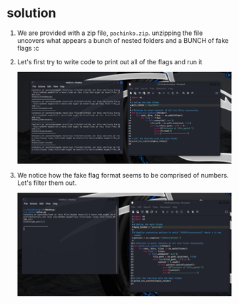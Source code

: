 # solution

1. We are provided with a zip file, `pachinko.zip`. unzipping the file uncovers what appears a bunch of nested folders and a BUNCH of fake flags :c

2. Let's first try to write code to print out all of the flags and run it
   
   ![](images/ss1.png)
   
   

3. We notice how the fake flag format seems to be comprised of numbers. Let's filter them out.
   
   ![](images/ss2.png)
